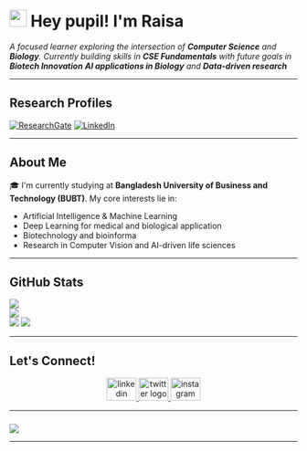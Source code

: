 <h1><img src="https://emojis.slackmojis.com/emojis/images/1531849430/4246/blob-sunglasses.gif?1531849430" width="30"/> Hey pupil! I'm Raisa</h1>

<p align="left">
  <em>
    A focused learner exploring the intersection of <strong>Computer Science</strong> and <strong>Biology</strong>. Currently building skills in <strong>CSE Fundamentals</strong> with future goals in <strong>Biotech Innovation</strong> <strong>AI applications in Biology</strong> and <strong>Data-driven research</strong>
  </em>
</p>

---

## Research Profiles

 [![ResearchGate](https://img.shields.io/badge/Research_Gate-00CCBB.svg?&style=for-the-badge&logo=ResearchGate&logoColor=white)](https://www.researchgate.net/profile/Raisa-Sneha?ev=hdr_xprf)
 [![LinkedIn](https://img.shields.io/badge/LinkedIn-0077B5?style=for-the-badge&logo=linkedin&logoColor=white)](https://www.linkedin.com/in/raisa-alam-69312b259/)

---

## About Me

🎓 I'm currently studying at **Bangladesh University of Business and Technology (BUBT)**. My core interests lie in:
- Artificial Intelligence & Machine Learning
- Deep Learning for medical and biological application
- Biotechnology and bioinforma
- Research in Computer Vision and AI-driven life sciences

---

## GitHub Stats

![](https://github-readme-stats.vercel.app/api?username=rasneha&theme=gotham&hide_border=false&include_all_commits=false&count_private=true)<br/>
![](https://github-readme-streak-stats.herokuapp.com/?user=rasneha&theme=gotham&hide_border=false)<br/>
![](https://github-readme-stats.vercel.app/api/top-langs/?username=rasneha&theme=gotham&hide_border=false&layout=compact)
![](https://github-readme-stats.vercel.app/api/top-langs/?username=rasneha&theme=dark&hide_border=false&include_all_commits=true&count_private=false&layout=compact)

---

## Let's Connect!

<div align="center">
  <a href="https://www.linkedin.com/in/raisa-alam-69312b259/" target="_blank">
    <img src="https://raw.githubusercontent.com/maurodesouza/profile-readme-generator/master/src/assets/icons/social/linkedin/default.svg" width="52" height="40" alt="linkedin logo" />
  </a>
  <a href="https://x.com/Maple_Mind_" target="_blank">
    <img src="https://raw.githubusercontent.com/maurodesouza/profile-readme-generator/master/src/assets/icons/social/twitter/default.svg" width="52" height="40" alt="twitter logo" />
  </a>
  <a href="https://www.instagram.com/maple_mind_/" target="_blank">
    <img src="https://raw.githubusercontent.com/maurodesouza/profile-readme-generator/master/src/assets/icons/social/instagram/default.svg" width="52" height="40" alt="instagram logo" />
  </a>
</div>

---

### 
![](https://quotes-github-readme.vercel.app/api?type=horizontal&theme=radical)

---


<!--
**rasneha/rasneha** is a ✨ _special_ ✨ repository because its `README.md` (this file) appears on your GitHub profile.

Here are some ideas to get you started:

- 🔭 I’m currently working on ...
- 🌱 I’m currently learning ...
- 👯 I’m looking to collaborate on ...
- 🤔 I’m looking for help with ...
- 💬 Ask me about ...
- 📫 How to reach me: ...
- 😄 Pronouns: ...
- ⚡ Fun fact: ...
-->
